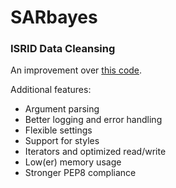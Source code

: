 # SARbayes

### ISRID Data Cleansing

An improvement over [this code](../weather).

Additional features: 
  * Argument parsing
  * Better logging and error handling
  * Flexible settings
  * Support for styles
  * Iterators and optimized read/write
  * Low(er) memory usage
  * Stronger PEP8 compliance
